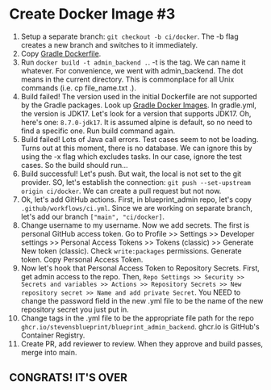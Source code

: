 # Create Docker Image #3

1. Setup a separate branch: `git checkout -b ci/docker`. The -b flag creates a new branch and switches to it immediately.
2. Copy [Gradle Dockerfile](https://codefresh.io/docs/docs/example-catalog/ci-examples/gradle/).
3. Run `docker build -t admin_backend .`. -t is the tag. We can name it whatever. For convenience, we went with admin_backend. The dot means in the current directory. This is commonplace for all Unix commands (i.e. cp file_name.txt .).
4. Build failed! The version used in the initial Dockerfile are not supported by the Gradle packages. Look up [Gradle Docker Images](https://hub.docker.com/_/gradle). In gradle.yml, the version is JDK17. Let's look for a version that supports JDK17. Oh, here's one: `8.7.0-jdk17`. It is assumed alpine is default, so no need to find a specific one. Run build command again.
5. Build failed! Lots of Java call errors. Test cases seem to not be loading. Turns out at this moment, there is no database. We can ignore this by using the -x flag which excludes tasks. In our case, ignore the test cases. So the build should run...
6. Build successful! Let's push. But wait, the local is not set to the git provider. SO, let's establish the connection: `git push --set-upstream origin ci/docker`. We can create a pull request but not now.
7. Ok, let's add GitHub actions. First, in blueprint_admin repo, let's copy `.github/workflows/ci.yml`. Since we are working on separate branch, let's add our branch `["main", "ci/docker]`.
8. Change username to my username. Now we add secrets. The first is personal GitHub access token. Go to Profile >> Settings >> Developer settings >> Personal Access Tokens >> Tokens (classic) >> Generate New token (classic). Check `write:packages` permissions. Generate token. Copy Personal Access Token.
9. Now let's hook that Personal Access Token to Repository Secrets. First, get admin access to the repo. Then, `Repo Settings >> Security >> Secrets and variables >> Actions >> Repository Secrets >> New repository secret >> Name and add private Secret`. You NEED to change the password field in the new .yml file to be the name of the new repository secret you just put in.
10. Change tags in the .yml file to be the appropriate file path for the repo `ghcr.io/stevensblueprint/blueprint_admin_backend`. ghcr.io is GitHub's Container Registry.
11. Create PR, add reviewer to review. When they approve and build passes, merge into main.

## CONGRATS! IT'S OVER

